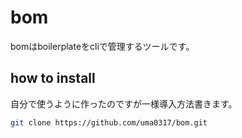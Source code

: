 # bom
bomはboilerplateをcliで管理するツールです。  

## how to install
自分で使うように作ったのですが一様導入方法書きます。  
```bash
git clone https://github.com/uma0317/bom.git